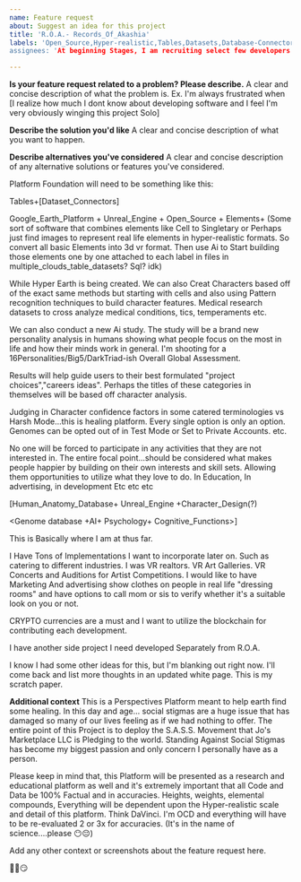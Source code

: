 ```yaml
---
name: Feature request
about: Suggest an idea for this project
title: 'R.O.A.- Records_Of_Akashia'
labels: 'Open_Source,Hyper-realistic,Tables,Datasets,Database-Connectors, Elements,Unreal_Engine,Adobe,Google,VR,3D,Cognitive_Functions,Psychology
assignees: 'At beginning Stages, I am recruiting select few developers for my team. Once I've laid out our Foundation and get the Project started for our community Phase'

---
```


**Is your feature request related to a problem? Please describe.**
A clear and concise description of what the problem is. Ex. I'm always frustrated when [I realize how much I dont know about developing software and I feel I'm very obviously winging this project Solo]

**Describe the solution you'd like**
A clear and concise description of what you want to happen.

**Describe alternatives you've considered**
A clear and concise description of any alternative solutions or features you've considered. 

Platform Foundation will need to be something like this:

Tables+[Dataset_Connectors]

Google_Earth_Platform + Unreal_Engine + Open_Source + Elements+
(Some sort of software that combines elements like Cell to Singletary or Perhaps just find images to represent real life elements in hyper-realistic formats. So convert all basic Elements into 3d vr format. Then use Ai to Start building those elements one by one attached to each label in files in multiple_clouds_table_datasets? Sql? idk)

While Hyper Earth is being created. We can also Creat Characters based off of the exact same methods but starting with cells and also using Pattern recognition techniques to build character features. Medical research datasets to cross analyze medical conditions, tics, temperaments etc.

We can also conduct a new Ai study. The study will be a brand new personality analysis in humans showing what people focus on the most in life and how their minds work in general. I'm shooting for a 16Personalities/Big5/DarkTriad-ish Overall Global Assessment. 

Results will help guide users to their best formulated "project choices","careers ideas". Perhaps the titles of these categories in themselves will be based off character analysis. 

Judging in Character confidence factors in some catered terminologies vs Harsh Mode...this is healing platform. Every single option is only an option. 
Genomes can be opted out of in Test Mode or Set to Private Accounts. etc. 

No one will be forced to participate in any activities that they are not interested in. The entire focal point...should be considered what makes people happier by building on their own interests and skill sets. Allowing them opportunities to utilize what they love to do. In Education, In advertising, in development Etc etc etc

[Human_Anatomy_Database+ Unreal_Engine +Character_Design(?) 

<Genome database +AI+ Psychology+ Cognitive_Functions>]

This is Basically where I am at thus far. 

I Have Tons of Implementations I want to incorporate later on. Such as catering to different industries. I was VR realtors. VR Art Galleries. VR Concerts and Auditions for Artist Competitions. I would like to have Marketing And advertising show clothes on people in real life "dressing rooms" and have options to call mom or sis to verify whether it's a suitable look on you or not. 

CRYPTO currencies are a must and I want to utilize the blockchain for contributing each development. 

I have another side project I need developed Separately from R.O.A.

I know I had some other ideas for this, but I'm blanking out right now.  I'll come back and list more thoughts in an updated white page. This is my scratch paper.

**Additional context** This is a Perspectives Platform meant to help earth find some healing. In this day and age... social stigmas are a huge issue that has damaged so many of our lives feeling as if we had nothing to offer. 
The entire point of this Project is to deploy the S.A.S.S. Movement that Jo's Marketplace LLC is Pledging to the world. Standing Against Social Stigmas has become my biggest passion and only concern I personally have as a person. 

Please keep in mind that, this Platform will be presented as a research and educational platform as well and it's extremely important that all Code and Data be 100% Factual and in accuracies. Heights, weights, elemental compounds, Everything will be dependent upon the Hyper-realistic scale and detail of this platform. Think DaVinci. I'm OCD and everything will have to be re-evaluated 2 or 3x for accuracies. (It's in the name of science....please 😶😔)

Add any other context or screenshots about the feature request here.

😮‍💨😏